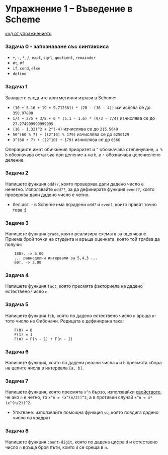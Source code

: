 # Упражнение 1 – Въведение в Scheme

[код от упражнението](ex01-solutions.rkt)

### Задача 0 - запознаване със синтаксиса
- `+`, `-`, `*`, `/`, `expt`, `sqrt`, `quotient`, `remainder`
- `#t`, `#f`
- `if`, `cond`, `else`
- `define`

### Задача 1
Запишете следните аритметични изрази в Scheme:
- `(10 + 5.16 + 19 + 9.712361) * (20 - (16 - 4))`    изчислява се до `350.97888`
- `1/4 + 2/5 + 3/8 + 6 * (5.1 - 1.6) * (9/3 - 7/4)`    изчислява се до `27.274999999999995`
- `(16 - 1.32)^2 + 2^(-4)`    изчислява се до `215.5649`
- `50^(60 % 7) + ((2^10) % 179)`    изчислява се до `6250129`
- `3^(60 ÷ 7) + ((2^10) ÷ 179)`    изчислява се до `6566`

Операциите имат обичайния приоритет и `^` обозначава степенуване, `a % b` обозначава остатъка при деление `a` на `b`, a `÷` обозначава целочислено деление.

### Задача 2
Напишете функция `odd??`, която проверява дали дадено число е нечетно. Използвайте `odd??`, за да дефинирате функция `even??`, която проверява дали дадено число е четно.
- бел.авт. - в Scheme има вградени `odd?` и `even?`, които правят точно това :)

### Задача 3
Напишете функция `grade`, която реализира схемата за оценяване. Приема брой точки на студента и връща оценката, която той трябва да получи:
```
    180т. -> 6.00
    ... равноделни интервали за 5,4,3 ...
    60т. -> 3.00
```

### Задача 4
Напишете функция `fact`, която пресмята факториела на дадено естествено число `n`.

### Задача 5
Напишете функция `fib`, която по дадено естествено число `n` връща `n`-тото число на Фибоначи. Редицата е дефинирана така:
```
    F(0) = 0
    F(1) = 1
    F(n) = F(n - 1) + F(n - 2)
```

### Задача 6
Напишете функция, която по дадени реални числа `a` и `b` пресмята сбора на целите числа в интервала `[a, b]`.

### Задача 7
Напишете функция, която пресмята `x^n` бързо, използвайки [свойството](https://en.wikipedia.org/wiki/Exponentiation_by_squaring), че ако `n` е четно, то `x^n = (x^(n/2))^2`, а в противен случай `x^n = x*(x^(n/2))^2`.
- Упътване: използвайте помощна функция `sq`, която повдига дадено число на квадрат

### Задача 8
Напишете функция `count-digit`, която по дадена цифра `d` и естествено число `n` връща броя пъти, които `d` се среща в `n`.
